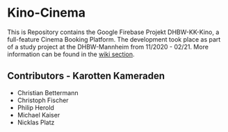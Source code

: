 # Kino-Cinema
This is Repository contains the Google Firebase Projekt DHBW-KK-Kino, a full-feature Cinema Booking Platform.
The development took place as part of a study project at the DHBW-Mannheim from 11/2020 - 02/21.
More information can be found in the [wiki section](../wiki).

## Contributors - Karotten Kameraden
- Christian Bettermann
- Christoph Fischer
- Philip Herold
- Michael Kaiser
- Nicklas Platz